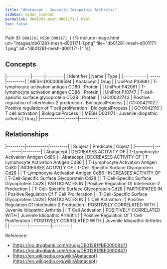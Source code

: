```yaml
---
title: "Abatacept - Juvenile Idiopathic Arthritis"
sidebar: mydoc_sidebar
permalink: db01281-mesh-d001171-1.html
toc: false 
---
```



Path ID: `DB01281_MESH_D001171_1`
{% include image.html url="images/db01281-mesh-d001171-1.png" file="db01281-mesh-d001171-1.png" alt="db01281-mesh-d001171-1" %}

## Concepts

|------------|------|---------|
| Identifier | Name | Type    |
|------------|------|---------|
| MESH:D000069594 | Abatacept | Drug |
| UniProt:P33681 | T-lymphocyte activation antigen CD80 | Protein |
| UniProt:P42081 | T-lymphocyte activation antigen CD86 | Protein |
| UniProt:P10747 | T-cell-specific surface glycoprotein CD28 | Protein |
| GO:0032743 | Positive regulation of interleukin-2 production | BiologicalProcess |
| GO:0042102 | Positive regulation of T cell proliferation | BiologicalProcess |
| GO:0042110 | T cell activation | BiologicalProcess |
| MESH:D001171 | Juvenile idiopathic arthritis | Drug |
|------------|------|---------|

## Relationships

|---------|-----------|---------|
| Subject | Predicate | Object  |
|---------|-----------|---------|
| Abatacept | DECREASES ACTIVITY OF | T-Lymphocyte Activation Antigen Cd80 |
| Abatacept | DECREASES ACTIVITY OF | T-Lymphocyte Activation Antigen Cd86 |
| T-Lymphocyte Activation Antigen Cd80 | INCREASES ACTIVITY OF | T-Cell-Specific Surface Glycoprotein Cd28 |
| T-Lymphocyte Activation Antigen Cd86 | INCREASES ACTIVITY OF | T-Cell-Specific Surface Glycoprotein Cd28 |
| T-Cell-Specific Surface Glycoprotein Cd28 | PARTICIPATES IN | Positive Regulation Of Interleukin-2 Production |
| T-Cell-Specific Surface Glycoprotein Cd28 | PARTICIPATES IN | Positive Regulation Of T Cell Proliferation |
| T-Cell-Specific Surface Glycoprotein Cd28 | PARTICIPATES IN | T Cell Activation |
| Positive Regulation Of Interleukin-2 Production | POSITIVELY CORRELATED WITH | Juvenile Idiopathic Arthritis |
| T Cell Activation | POSITIVELY CORRELATED WITH | Juvenile Idiopathic Arthritis |
| Positive Regulation Of T Cell Proliferation | POSITIVELY CORRELATED WITH | Juvenile Idiopathic Arthritis |
|---------|-----------|---------|

Reference: 
  - [https://go.drugbank.com/drugs/DB01281#BE0000847](https://go.drugbank.com/drugs/DB01281#BE0000847)
  - [https://en.wikipedia.org/wiki/Abatacept](https://en.wikipedia.org/wiki/Abatacept)
